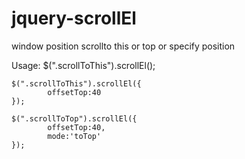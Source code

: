 jquery-scrollEl
===============

window position scrollto this or top or specify position

  Usage:
    $(".scrollToThis").scrollEl();
 
    $(".scrollToThis").scrollEl({
 			offsetTop:40
    });

    $(".scrollToTop").scrollEl({
 			offsetTop:40,
 			mode:'toTop'
    });
